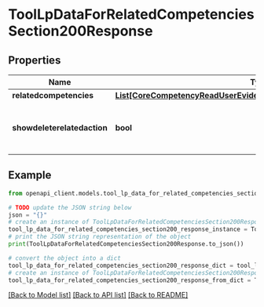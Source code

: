 # ToolLpDataForRelatedCompetenciesSection200Response


## Properties

Name | Type | Description | Notes
------------ | ------------- | ------------- | -------------
**relatedcompetencies** | [**List[CoreCompetencyReadUserEvidence200ResponseCompetenciesInner]**](CoreCompetencyReadUserEvidence200ResponseCompetenciesInner.md) |  | 
**showdeleterelatedaction** | **bool** | Whether to show the delete relation link or not | [default to False]

## Example

```python
from openapi_client.models.tool_lp_data_for_related_competencies_section200_response import ToolLpDataForRelatedCompetenciesSection200Response

# TODO update the JSON string below
json = "{}"
# create an instance of ToolLpDataForRelatedCompetenciesSection200Response from a JSON string
tool_lp_data_for_related_competencies_section200_response_instance = ToolLpDataForRelatedCompetenciesSection200Response.from_json(json)
# print the JSON string representation of the object
print(ToolLpDataForRelatedCompetenciesSection200Response.to_json())

# convert the object into a dict
tool_lp_data_for_related_competencies_section200_response_dict = tool_lp_data_for_related_competencies_section200_response_instance.to_dict()
# create an instance of ToolLpDataForRelatedCompetenciesSection200Response from a dict
tool_lp_data_for_related_competencies_section200_response_from_dict = ToolLpDataForRelatedCompetenciesSection200Response.from_dict(tool_lp_data_for_related_competencies_section200_response_dict)
```
[[Back to Model list]](../README.md#documentation-for-models) [[Back to API list]](../README.md#documentation-for-api-endpoints) [[Back to README]](../README.md)


